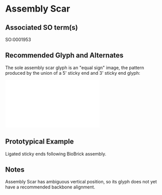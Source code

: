 # Assembly Scar

## Associated SO term(s)
SO:0001953

## Recommended Glyph and Alternates
The sole assembly scar glyph is an "equal sign" image, the pattern produced by the union of a 5' sticky end and 3' sticky end glyph:

![glyph](assembly-scar.pdf)

## Prototypical Example

Ligated sticky ends following BioBrick assembly.

## Notes
Assembly Scar has ambiguous vertical position, so its glyph does not yet have a recommended backbone alignment.

